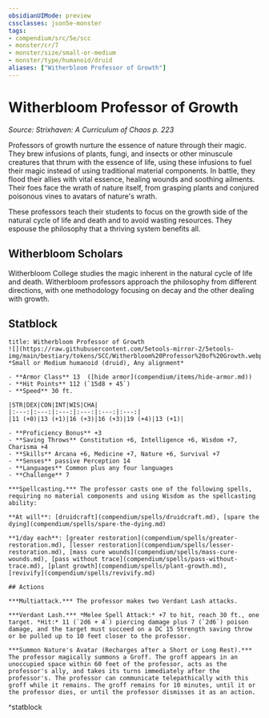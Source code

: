 ```yaml
---
obsidianUIMode: preview
cssclasses: json5e-monster
tags:
- compendium/src/5e/scc
- monster/cr/7
- monster/size/small-or-medium
- monster/type/humanoid/druid
aliases: ["Witherbloom Professor of Growth"]
---
```

# Witherbloom Professor of Growth
*Source: Strixhaven: A Curriculum of Chaos p. 223*  

Professors of growth nurture the essence of nature through their magic. They brew infusions of plants, fungi, and insects or other minuscule creatures that thrum with the essence of life, using these infusions to fuel their magic instead of using traditional material components. In battle, they flood their allies with vital essence, healing wounds and soothing ailments. Their foes face the wrath of nature itself, from grasping plants and conjured poisonous vines to avatars of nature's wrath.

These professors teach their students to focus on the growth side of the natural cycle of life and death and to avoid wasting resources. They espouse the philosophy that a thriving system benefits all.

## Witherbloom Scholars

Witherbloom College studies the magic inherent in the natural cycle of life and death. Witherbloom professors approach the philosophy from different directions, with one methodology focusing on decay and the other dealing with growth.

## Statblock

```ad-statblock
title: Witherbloom Professor of Growth
![](https://raw.githubusercontent.com/5etools-mirror-2/5etools-img/main/bestiary/tokens/SCC/Witherbloom%20Professor%20of%20Growth.webp#token)
*Small or Medium humanoid (druid), Any alignment*

- **Armor Class** 13  ([hide armor](compendium/items/hide-armor.md))
- **Hit Points** 112 (`15d8 + 45`)
- **Speed** 30 ft.

|STR|DEX|CON|INT|WIS|CHA|
|:---:|:---:|:---:|:---:|:---:|:---:|
|11 (+0)|13 (+1)|16 (+3)|16 (+3)|19 (+4)|13 (+1)|

- **Proficiency Bonus** +3
- **Saving Throws** Constitution +6, Intelligence +6, Wisdom +7, Charisma +4
- **Skills** Arcana +6, Medicine +7, Nature +6, Survival +7
- **Senses** passive Perception 14
- **Languages** Common plus any four languages
- **Challenge** 7

***Spellcasting.*** The professor casts one of the following spells, requiring no material components and using Wisdom as the spellcasting ability:

**At will**: [druidcraft](compendium/spells/druidcraft.md), [spare the dying](compendium/spells/spare-the-dying.md)

**1/day each**: [greater restoration](compendium/spells/greater-restoration.md), [lesser restoration](compendium/spells/lesser-restoration.md), [mass cure wounds](compendium/spells/mass-cure-wounds.md), [pass without trace](compendium/spells/pass-without-trace.md), [plant growth](compendium/spells/plant-growth.md), [revivify](compendium/spells/revivify.md)

## Actions

***Multiattack.*** The professor makes two Verdant Lash attacks.

***Verdant Lash.*** *Melee Spell Attack:* +7 to hit, reach 30 ft., one target. *Hit:* 11 (`2d6 + 4`) piercing damage plus 7 (`2d6`) poison damage, and the target must succeed on a DC 15 Strength saving throw or be pulled up to 10 feet closer to the professor.

***Summon Nature's Avatar (Recharges after a Short or Long Rest).*** The professor magically summons a Groff. The groff appears in an unoccupied space within 60 feet of the professor, acts as the professor's ally, and takes its turns immediately after the professor's. The professor can communicate telepathically with this groff while it remains. The groff remains for 10 minutes, until it or the professor dies, or until the professor dismisses it as an action.
```
^statblock